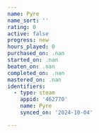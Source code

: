 ```yaml
---
name: Pyre
name_sort: ''
rating: 0
active: false
progress: new
hours_played: 0
purchased_on: .nan
started_on: .nan
beaten_on: .nan
completed_on: .nan
mastered_on: .nan
identifiers:
  - type: steam
    appid: '462770'
    name: Pyre
    synced_on: '2024-10-04'

---
```

